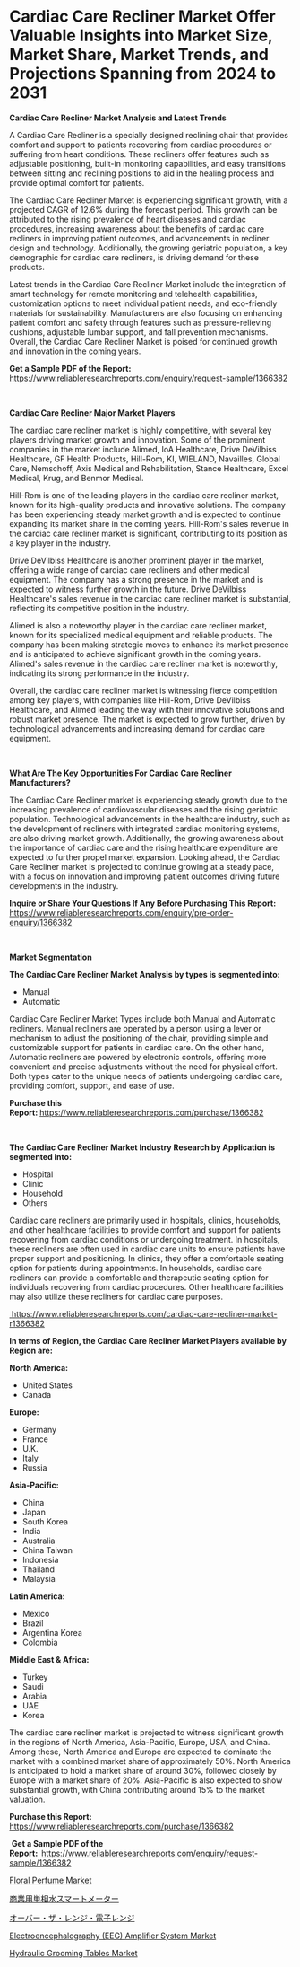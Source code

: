 <p><h1>Cardiac Care Recliner Market Offer Valuable Insights into Market Size, Market Share, Market Trends, and Projections Spanning from 2024 to 2031</h1></p><p><strong>Cardiac Care Recliner Market Analysis and Latest Trends</strong></p>
<p><p>A Cardiac Care Recliner is a specially designed reclining chair that provides comfort and support to patients recovering from cardiac procedures or suffering from heart conditions. These recliners offer features such as adjustable positioning, built-in monitoring capabilities, and easy transitions between sitting and reclining positions to aid in the healing process and provide optimal comfort for patients.</p><p>The Cardiac Care Recliner Market is experiencing significant growth, with a projected CAGR of 12.6% during the forecast period. This growth can be attributed to the rising prevalence of heart diseases and cardiac procedures, increasing awareness about the benefits of cardiac care recliners in improving patient outcomes, and advancements in recliner design and technology. Additionally, the growing geriatric population, a key demographic for cardiac care recliners, is driving demand for these products.</p><p>Latest trends in the Cardiac Care Recliner Market include the integration of smart technology for remote monitoring and telehealth capabilities, customization options to meet individual patient needs, and eco-friendly materials for sustainability. Manufacturers are also focusing on enhancing patient comfort and safety through features such as pressure-relieving cushions, adjustable lumbar support, and fall prevention mechanisms. Overall, the Cardiac Care Recliner Market is poised for continued growth and innovation in the coming years.</p></p>
<p><strong>Get a Sample PDF of the Report:&nbsp;</strong> <a href="https://www.reliableresearchreports.com/enquiry/request-sample/1366382">https://www.reliableresearchreports.com/enquiry/request-sample/1366382</a></p>
<p>&nbsp;</p>
<p><strong>Cardiac Care Recliner Major Market Players</strong></p>
<p><p>The cardiac care recliner market is highly competitive, with several key players driving market growth and innovation. Some of the prominent companies in the market include Alimed, IoA Healthcare, Drive DeVilbiss Healthcare, GF Health Products, Hill-Rom, KI, WIELAND, Navailles, Global Care, Nemschoff, Axis Medical and Rehabilitation, Stance Healthcare, Excel Medical, Krug, and Benmor Medical.</p><p>Hill-Rom is one of the leading players in the cardiac care recliner market, known for its high-quality products and innovative solutions. The company has been experiencing steady market growth and is expected to continue expanding its market share in the coming years. Hill-Rom's sales revenue in the cardiac care recliner market is significant, contributing to its position as a key player in the industry.</p><p>Drive DeVilbiss Healthcare is another prominent player in the market, offering a wide range of cardiac care recliners and other medical equipment. The company has a strong presence in the market and is expected to witness further growth in the future. Drive DeVilbiss Healthcare's sales revenue in the cardiac care recliner market is substantial, reflecting its competitive position in the industry.</p><p>Alimed is also a noteworthy player in the cardiac care recliner market, known for its specialized medical equipment and reliable products. The company has been making strategic moves to enhance its market presence and is anticipated to achieve significant growth in the coming years. Alimed's sales revenue in the cardiac care recliner market is noteworthy, indicating its strong performance in the industry.</p><p>Overall, the cardiac care recliner market is witnessing fierce competition among key players, with companies like Hill-Rom, Drive DeVilbiss Healthcare, and Alimed leading the way with their innovative solutions and robust market presence. The market is expected to grow further, driven by technological advancements and increasing demand for cardiac care equipment.</p></p>
<p>&nbsp;</p>
<p><strong>What Are The Key Opportunities For Cardiac Care Recliner Manufacturers?</strong></p>
<p><p>The Cardiac Care Recliner market is experiencing steady growth due to the increasing prevalence of cardiovascular diseases and the rising geriatric population. Technological advancements in the healthcare industry, such as the development of recliners with integrated cardiac monitoring systems, are also driving market growth. Additionally, the growing awareness about the importance of cardiac care and the rising healthcare expenditure are expected to further propel market expansion. Looking ahead, the Cardiac Care Recliner market is projected to continue growing at a steady pace, with a focus on innovation and improving patient outcomes driving future developments in the industry.</p></p>
<p><strong>Inquire or Share Your Questions If Any Before Purchasing This Report:</strong> <a href="https://www.reliableresearchreports.com/enquiry/pre-order-enquiry/1366382">https://www.reliableresearchreports.com/enquiry/pre-order-enquiry/1366382</a></p>
<p>&nbsp;</p>
<p><strong>Market Segmentation</strong></p>
<p><strong>The Cardiac Care Recliner Market Analysis by types is segmented into:</strong></p>
<p><ul><li>Manual</li><li>Automatic</li></ul></p>
<p><p>Cardiac Care Recliner Market Types include both Manual and Automatic recliners. Manual recliners are operated by a person using a lever or mechanism to adjust the positioning of the chair, providing simple and customizable support for patients in cardiac care. On the other hand, Automatic recliners are powered by electronic controls, offering more convenient and precise adjustments without the need for physical effort. Both types cater to the unique needs of patients undergoing cardiac care, providing comfort, support, and ease of use.</p></p>
<p><strong>Purchase this Report:&nbsp;</strong><a href="https://www.reliableresearchreports.com/purchase/1366382">https://www.reliableresearchreports.com/purchase/1366382</a></p>
<p>&nbsp;</p>
<p><strong>The Cardiac Care Recliner Market Industry Research by Application is segmented into:</strong></p>
<p><ul><li>Hospital</li><li>Clinic</li><li>Household</li><li>Others</li></ul></p>
<p><p>Cardiac care recliners are primarily used in hospitals, clinics, households, and other healthcare facilities to provide comfort and support for patients recovering from cardiac conditions or undergoing treatment. In hospitals, these recliners are often used in cardiac care units to ensure patients have proper support and positioning. In clinics, they offer a comfortable seating option for patients during appointments. In households, cardiac care recliners can provide a comfortable and therapeutic seating option for individuals recovering from cardiac procedures. Other healthcare facilities may also utilize these recliners for cardiac care purposes.</p></p>
<p><a href="https://www.reliableresearchreports.com/cardiac-care-recliner-market-r1366382">&nbsp;https://www.reliableresearchreports.com/cardiac-care-recliner-market-r1366382</a></p>
<p><strong>In terms of Region, the Cardiac Care Recliner Market Players available by Region are:</strong></p>
<p>
    <p> <strong> North America: </strong>
        <ul>
            <li>United States</li>
            <li>Canada</li>
        </ul>
        </p> 
    <p> <strong> Europe: </strong>
        <ul>
            <li>Germany</li>
            <li>France</li>
            <li>U.K.</li>
            <li>Italy</li>
            <li>Russia</li>
        </ul>
        </p> 
    <p> <strong> Asia-Pacific: </strong>
        <ul>
            <li>China</li>
            <li>Japan</li>
            <li>South Korea</li>
            <li>India</li>
            <li>Australia</li>
            <li>China Taiwan</li>
            <li>Indonesia</li>
            <li>Thailand</li>
            <li>Malaysia</li>
        </ul>
        </p> 
    <p> <strong> Latin America: </strong>
        <ul>
            <li>Mexico</li>
            <li>Brazil</li>
            <li>Argentina Korea</li>
            <li>Colombia</li>
        </ul>
        </p> 
    <p> <strong> Middle East & Africa: </strong>
        <ul>
            <li>Turkey</li>
            <li>Saudi</li>
            <li>Arabia</li>
            <li>UAE</li>
            <li>Korea</li>
        </ul>
    </p>
    </p>
<p><p>The cardiac care recliner market is projected to witness significant growth in the regions of North America, Asia-Pacific, Europe, USA, and China. Among these, North America and Europe are expected to dominate the market with a combined market share of approximately 50%. North America is anticipated to hold a market share of around 30%, followed closely by Europe with a market share of 20%. Asia-Pacific is also expected to show substantial growth, with China contributing around 15% to the market valuation.</p></p>
<p><strong>Purchase this Report: </strong><a href="https://www.reliableresearchreports.com/purchase/1366382">https://www.reliableresearchreports.com/purchase/1366382</a></p>
<p>&nbsp;<strong>Get a Sample PDF of the Report:&nbsp;&nbsp;</strong><a href="https://www.reliableresearchreports.com/enquiry/request-sample/1366382">https://www.reliableresearchreports.com/enquiry/request-sample/1366382</a></p>
<p><strong></strong></p>
<p><p><a href="https://www.linkedin.com/pulse/floral-perfume-market-global-insights-sales-trends-2024-uvwae">Floral Perfume Market</a></p><p><a href="https://medium.com/@dixiegrimes2023/%E5%95%86%E7%94%A8%E5%8D%98%E7%9B%B8%E6%B0%B4%E3%82%B9%E3%83%9E%E3%83%BC%E3%83%88%E3%83%A1%E3%83%BC%E3%82%BF%E3%83%BC%E5%B8%82%E5%A0%B4%E8%A6%8F%E6%A8%A1%E3%81%AF-%E3%82%B0%E3%83%AD%E3%83%BC%E3%83%90%E3%83%AB%E7%94%A3%E6%A5%AD%E3%81%AB%E3%81%8A%E3%81%91%E3%82%8B%E6%9C%80%E8%89%AF%E3%81%AE%E3%83%9E%E3%83%BC%E3%82%B1%E3%83%86%E3%82%A3%E3%83%B3%E3%82%B0%E3%83%81%E3%83%A3%E3%83%8D%E3%83%AB%E3%82%92%E6%98%8E%E3%82%89%E3%81%8B%E3%81%AB%E3%81%97%E3%81%BE%E3%81%99-bcd0a0932c4f">商業用単相水スマートメーター</a></p><p><a href="https://medium.com/@dixiegrimes2023/%E9%81%8E%E7%82%89%E5%9E%8B%E3%83%9E%E3%82%A4%E3%82%AF%E3%83%AD%E6%B3%A2%E5%B8%82%E5%A0%B4-%E5%B8%82%E5%A0%B4%E3%82%B7%E3%82%A7%E3%82%A2-%E5%B8%82%E5%A0%B4%E5%8B%95%E5%90%91-%E5%B0%86%E6%9D%A5%E3%81%AE%E6%88%90%E9%95%B7%E3%82%92%E6%8E%A2%E3%82%8B-2df241050bcc">オーバー・ザ・レンジ・電子レンジ</a></p><p><a href="https://github.com/luckyshygirl/Market-Research-Report-List-5/blob/main/electroencephalography-eeg-amplifier-system-market.md">Electroencephalography (EEG) Amplifier System Market</a></p><p><a href="https://issuu.com/reportprime-2/docs/hydraulic-grooming-tables-market-size-2030.pptx">Hydraulic Grooming Tables Market</a></p></p>